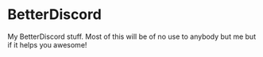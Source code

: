 # BetterDiscord
My BetterDiscord stuff.
Most of this will be of no use to anybody but me but if it helps you awesome!
